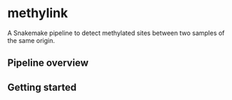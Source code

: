 # methylink

A Snakemake pipeline to detect methylated sites between two samples of the same origin.

## Pipeline overview

## Getting started
